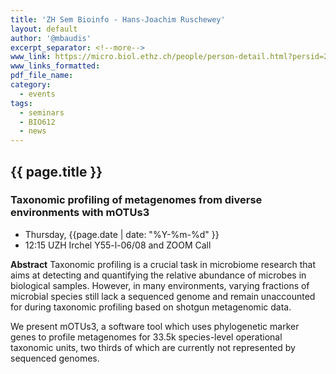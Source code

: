```yaml
---
title: 'ZH Sem Bioinfo - Hans-Joachim Ruschewey'
layout: default
author: '@mbaudis'
excerpt_separator: <!--more-->
www_link: https://micro.biol.ethz.ch/people/person-detail.html?persid=232713
www_links_formatted:
pdf_file_name:
category:
  - events
tags:
  - seminars
  - BIO612
  - news
---
```


## {{ page.title }}

### Taxonomic profiling of metagenomes from diverse environments with mOTUs3

* Thursday, {{page.date | date: "%Y-%m-%d" }}
* 12:15 UZH Irchel Y55-l-06/08 and ZOOM Call

**Abstract** Taxonomic profiling is a crucial task in microbiome research that aims at detecting and quantifying the relative abundance of microbes in biological samples. However, in many environments, varying fractions of microbial species still lack a sequenced genome and remain unaccounted for during taxonomic profiling based on shotgun metagenomic data.
<!--more-->
We present mOTUs3, a software tool which uses phylogenetic marker genes to profile metagenomes for 33.5k species-level operational taxonomic units, two thirds of which are currently not represented by sequenced genomes.
